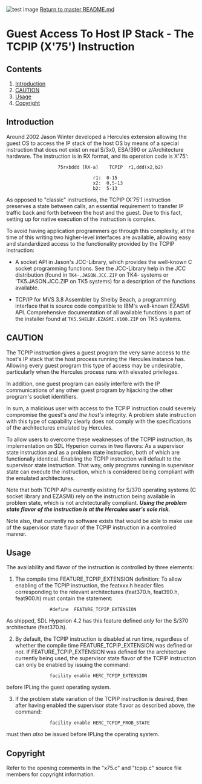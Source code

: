 ![test image](images/image_header_herculeshyperionSDL.png)
[Return to master README.md](../README.md)

# Guest Access To Host IP Stack - The TCPIP (X'75') Instruction
## Contents
1. [Introduction](#Introduction)
2. [CAUTION](#CAUTION)
3. [Usage](#Usage)
4. [Copyright](#Copyright)

## Introduction
Around 2002 Jason Winter developed a Hercules extension allowing the guest OS to access the IP stack of the host OS by means of a special instruction that does not exist on real S/3x0, ESA/390 or z/Architecture hardware.  The instruction is in RX format, and its operation code is X'75':
```
                   75rxbddd [RX-a]    TCPIP  r1,ddd(x2,b2)

                                r1:  0-15
                                x2:  0,5-13
                                b2:  5-13
```

As opposed to "classic" instructions, the TCPIP (X'75') instruction preserves a state between calls, an essential requirement to transfer IP traffic back and forth between the host and the guest.  Due to this fact, setting up for native execution of the instruction is complex.

To avoid having application programmers go through this complexity, at the time of this writing two higher-level interfaces are available, allowing easy and standardized access to the functionality provided by the TCPIP instruction:


- A socket API in Jason's JCC-Library, which provides the well-known C socket programming functions.  See the JCC-Library help in the JCC distribution (found in `TK4-.JASON.JCC.ZIP` on TK4- systems or 'TK5.JASON.JCC.ZIP on TK5 systems) for a description of the functions available.


- TCP/IP for MVS 3.8 Assembler by Shelby Beach, a programming interface that is source code compatible to IBM's well-known EZASMI API.  Comprehensive documentation of all available functions is part of the installer found at `TK5.SHELBY.EZASMI.V100.ZIP` on TK5 systems.


## CAUTION

The TCPIP instruction gives a guest program the very same access to the host's IP stack that the host process running the Hercules instance has.  Allowing every guest program this type of access may be undesirable, particularly when the Hercules process runs with elevated privileges.

In addition, one guest program can easily interfere with the IP communications of any other guest program by hijacking the other program's socket identifiers.

In sum, a malicious user with access to the TCPIP instruction could severely compromise the guest's _and the host's_ integrity.  A problem state instruction with this type of capability clearly does not comply with the specifications of the architectures emulated by Hercules.

To allow users to overcome these weaknesses of the TCPIP instruction, its implementation on SDL Hyperion comes in two flavors: As a supervisor state instruction and as a problem state instruction, both of which are functionally identical. Enabling the TCPIP instruction will default to the supervisor state instruction.
That way, only programs running in supervisor state can execute the instruction, which is considered being compliant with the emulated architectures.

Note that both TCPIP APIs currently existing for S/370 operating systems (C socket library and EZASMI) rely on the instruction being available in problem state, which is not architecturally compliant.  _**Using the problem state flavor of the instruction is at the Hercules user's sole risk.**_

Note also, that currently no software exists that would be able to make use of the supervisor state flavor of the TCPIP instruction in a controlled manner.

## Usage

The availability and flavor of the instruction is controlled by three elements:

1.  The compile time FEATURE_TCPIP_EXTENSION definition: To allow enabling of the TCPIP instruction, the featxxx.h header files corresponding to the relevant architectures (feat370.h, feat390.h, feat900.h) must contain the statement:
```
                #define  FEATURE_TCPIP_EXTENSION
```
As shipped, SDL Hyperion 4.2 has this feature defined _only_ for the S/370 architecture (feat370.h).

2.  By default, the TCPIP instruction is disabled at run time, regardless of whether the compile time FEATURE_TCPIP_EXTENSION was defined or not.  If FEATURE_TCPIP_EXTENSION was defined for the architecture currently being used, the supervisor state flavor of the TCPIP instruction can only be enabled by issuing the command:
```
                facility enable HERC_TCPIP_EXTENSION
```
before IPLing the guest operating system.


3.  If the problem state variation of the TCPIP instruction is desired, then after having enabled the supervisor state flavor as described above, the command:
```
                facility enable HERC_TCPIP_PROB_STATE
```
must then _also_ be issued before IPLing the operating system.


## Copyright

Refer to the opening comments in the "x75.c" and "tcpip.c" source file members for copyright information.
